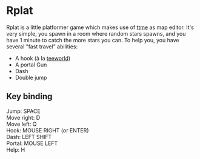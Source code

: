 # Rplat

Rplat is a little platformer game which makes use of [ttme](https://github.com/hfabre/ttme) as map editor.
It's very simple, you spawn in a room where random stars spawns, and you have 1 minute to catch
the more stars you can. To help you, you have several "fast travel" abilities:

- A hook (à la [teeworld](https://www.teeworlds.com/))
- A portal Gun
- Dash
- Double jump

## Key binding

Jump: SPACE  
Move right: D  
Move left: Q  
Hook: MOUSE RIGHT (or ENTER)  
Dash: LEFT SHIFT  
Portal: MOUSE LEFT  
Help: H  

